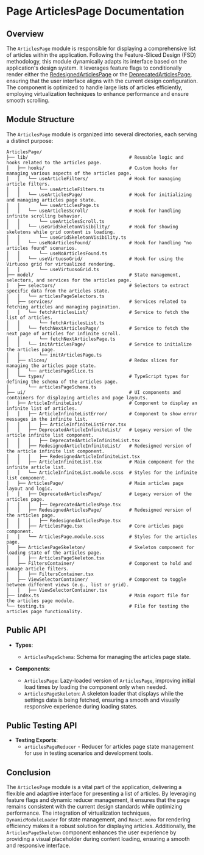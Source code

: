 # Page ArticlesPage Documentation

## Overview

The `ArticlesPage` module is responsible for displaying a comprehensive list of articles within the application. 
Following the Feature-Sliced Design (FSD) methodology, this module dynamically adapts its interface based on the application's design system. 
It leverages feature flags to conditionally render either the [RedesignedArticlesPage](ui/ArticlesPage/ArticlesPageRedesigned/README.md) or the [DeprecatedArticlesPage](ui/ArticlesPage/ArticlesPageDeprecated/README.md), ensuring that the user interface aligns with the current design configuration. The component is optimized to handle large lists of articles efficiently, employing virtualization techniques to enhance performance and ensure smooth scrolling.


## Module Structure

The `ArticlesPage` module is organized into several directories, each serving a distinct purpose:
```text
ArticlesPage/
├── lib/                                     # Reusable logic and hooks related to the articles page.
│   ├── hooks/                               # Custom hooks for managing various aspects of the articles page.
│   │   └── useArticleFilters/               # Hook for managing article filters.
│   │       └── useArticleFilters.ts
│   │   └── useArticlesPage/                 # Hook for initializing and managing articles page state.
│   │       └── useArticlesPage.ts
│   │   └── useArticlesScroll/               # Hook for handling infinite scrolling behavior.
│   │       └── useArticlesScroll.ts
│   │   └── useGridSkeletonVisibility/       # Hook for showing skeletons while grid content is loading.
│   │       └── useGridSkeletonVisibility.ts
│   │   └── useNoArticlesFound/              # Hook for handling "no articles found" scenarios.
│   │       └── useNoArticlesFound.ts
│   │   └── useVirtuosoGrid/                 # Hook for using the Virtuoso grid for virtualized rendering.
│   │       └── useVirtuosoGrid.ts
├── model/                                   # State management, selectors, and services for the articles page.
│   ├── selectors/                           # Selectors to extract specific data from the articles state.
│   │   └── articlesPageSelectors.ts
│   ├── services/                            # Services related to fetching articles and managing pagination.
│   │   └── fetchArticlesList/               # Service to fetch the list of articles.
│   │       └── fetchArticlesList.ts
│   │   └── fetchNextArticlesPage/           # Service to fetch the next page of articles for infinite scroll.
│   │       └── fetchNextArticlesPage.ts
│   │   └── initArticlesPage/                # Service to initialize the articles page.
│   │       └── initArticlesPage.ts
│   ├── slices/                              # Redux slices for managing the articles page state.
│   │   └── articlesPageSlice.ts
│   └── types/                               # TypeScript types for defining the schema of the articles page.
│       └── articlesPageSchema.ts
├── ui/                                      # UI components and containers for displaying articles and page layouts.
│   ├── ArticleInfiniteList/                 # Component to display an infinite list of articles.
│   │   ├── ArticleInfiniteListError/        # Component to show error messages in the infinite list.
│   │   │   ├── ArticleInfiniteListError.tsx
│   │   ├── DeprecatedArticleInfiniteList/   # Legacy version of the article infinite list component.
│   │   │   ├── DeprecatedArticleInfiniteList.tsx
│   │   ├── RedesignedArticleInfiniteList/   # Redesigned version of the article infinite list component.
│   │   │   ├── RedesignedArticleInfiniteList.tsx
│   │   ├── ArticleInfiniteList.tsx          # Main component for the infinite article list.
│   │   └── ArticleInfiniteList.module.scss  # Styles for the infinite list component.
│   ├── ArticlesPage/                        # Main articles page layout and logic.
│   │   ├── DeprecatedArticlesPage/          # Legacy version of the articles page.
│   │   │   ├── DeprecatedArticlesPage.tsx
│   │   ├── RedesignedArticlesPage/          # Redesigned version of the articles page.
│   │   │   ├── RedesignedArticlesPage.tsx
│   │   ├── ArticlesPage.tsx                 # Core articles page component.
│   │   └── ArticlesPage.module.scss         # Styles for the articles page.
│   ├── ArticlesPageSkeleton/                # Skeleton component for loading state of the articles page.
│   │   ├── ArticlesPageSkeleton.tsx
│   ├── FiltersContainer/                    # Component to hold and manage article filters.
│   │   ├── FiltersContainer.tsx
│   ├── ViewSelectorContainer/               # Component to toggle between different views (e.g., list or grid).
│   │   ├── ViewSelectorContainer.tsx
├── index.ts                                 # Main export file for the articles page module.
└── testing.ts                               # File for testing the articles page functionality.
```
## Public API

- **Types**:
    - `ArticlesPageSchema`: Schema for managing the articles page state.

- **Components**:
    - `ArticlesPage`: Lazy-loaded version of `ArticlesPage`, improving initial load times by loading the component only when needed.
    - `ArticlesPageSkeleton`: A skeleton loader that displays while the settings data is being fetched, ensuring a smooth and visually responsive experience during loading states.

## Public Testing API
- **Testing Exports**:
    - `articlesPageReducer` - Reducer for articles page state management for use in testing scenarios and development tools.


## Conclusion

The `ArticlesPage` module is a vital part of the application, delivering a flexible and adaptive interface for presenting a list of articles. By leveraging feature flags and dynamic reducer management, it ensures that the page remains consistent with the current design standards while optimizing performance. The integration of virtualization techniques, `DynamicModuleLoader` for state management, and `React.memo` for rendering efficiency makes it a robust solution for displaying articles. Additionally, the `ArticlesPageSkeleton` component enhances the user experience by providing a visual placeholder during content loading, ensuring a smooth and responsive interface.
